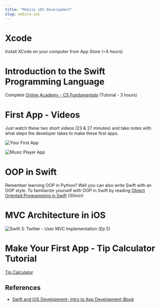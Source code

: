 ```yaml
---
title: "Mobile iOS Development"
slug: mobile-ios
---
```


# Xcode

Install XCode on your computer from App Store (~4 hours)

# Introduction to the Swift Programming Language

Complete [Online Academy - CS Fundamentals](https://www.makeschool.com/academy) (Tutorial - 3 hours)

# First App - Videos

Just watch these two short videos (23 & 27 minutes) and take notes with what steps the developer takes to make these first apps.

![Your First App](https://www.youtube.com/watch?v=5b91dFhZz0g)

![Music Player App](https://www.youtube.com/watch?v=aiXvvL1wNUc)

# OOP in Swift

Remember learning OOP in Python? Well you can also write Swift with an OOP style. To familiarize yourself with OOP in Swift by reading [Object Oriented Programming in Swift](https://www.raywenderlich.com/160728/object-oriented-programming-swift) (30min)

# MVC Architecture in iOS

![Swift 3: Twitter - User MVC Implementation (Ep 5)](https://www.youtube.com/watch?v=b9shcZzPbp4)

# Make Your First App - Tip Calculator Tutorial

[Tip Calculator](https://www.makeschool.com/academy/tutorial/Q29ob3J0LTEyNA==/build-a-tip-calculator/getting-started-with-xcode-eb71608b-37b7-4021-8419-c45033c027bb)

## References

* [Swift and iOS Development- Intro to App Development iBook](https://itun.es/us/aVbRcb.l)
